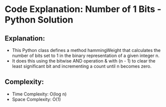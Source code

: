 # Code Explanation: Number of 1 Bits - Python Solution

## Explanation:

- This Python class defines a method hammingWeight that calculates the number of bits set to 1 in the binary representation of a given integer n.
- It does this using the bitwise AND operation & with (n - 1) to clear the least significant bit and incrementing a count until n becomes zero.

## Complexity:
- Time Complexity: O(log n)
- Space Complexity: O(1)